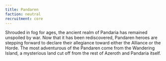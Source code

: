 ```yaml
---
title: Pandaren
faction: neutral
recruitment: core
---
```


Shrouded in fog for ages, the ancient realm of Pandaria has remained unspoiled by war. Now that it has been rediscovered, Pandaren heroes are stepping forward to declare their allegiance toward either the Alliance or the Horde. The most adventurous of the Pandaren come from the Wandering Island, a mysterious land cut off from the rest of Azeroth and Pandaria itself.
